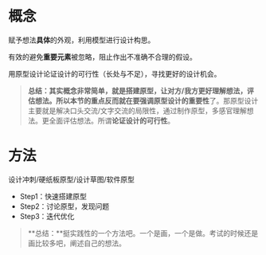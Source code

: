 # 概念

赋予想法**具体**的外观，利用模型进行设计构思。

有效的避免**重要元素**被忽略，阻止作出不准确不合理的假设。

用原型设计论证设计的可行性（长处与不足），寻找更好的设计机会。

> **总结：**其实概念非常简单，就是搭建原型，让对方/我方更好理解想法，评估想法。所以本节的重点反而就在要**强调原型设计的重要性**了。那原型设计主要就是解决口头交流/文字交流的局限性，通过制作原型，多感官理解想法。更全面评估想法。所谓**论证设计的可行性**。

# 方法

设计冲刺/硬纸板原型/设计草图/软件原型

- Step1：快速搭建原型
- Step2：讨论原型，发现问题
- Step3：迭代优化

> **总结：**挺实践性的一个方法吧。一个是画，一个是做。考试的时候还是画比较多吧，阐述自己的想法。

